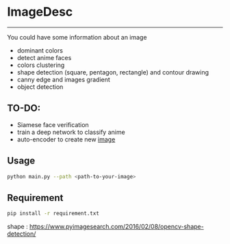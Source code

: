 # ImageDesc
-----------
You could have some information about an image 
* dominant colors 
* detect anime faces
* colors clustering
* shape detection (square, pentagon, rectangle) and contour drawing
* canny edge and images gradient 
* object detection
## TO-DO:
* Siamese face verification
* train a deep network to classify anime
* auto-encoder to create new <a href="https://www.youtube.com/watch?v=3-UDwk1U77s">image</a> 
 
## Usage
```bash
python main.py --path <path-to-your-image>
```
## Requirement 
```bash
pip install -r requirement.txt
```

shape : https://www.pyimagesearch.com/2016/02/08/opencv-shape-detection/
